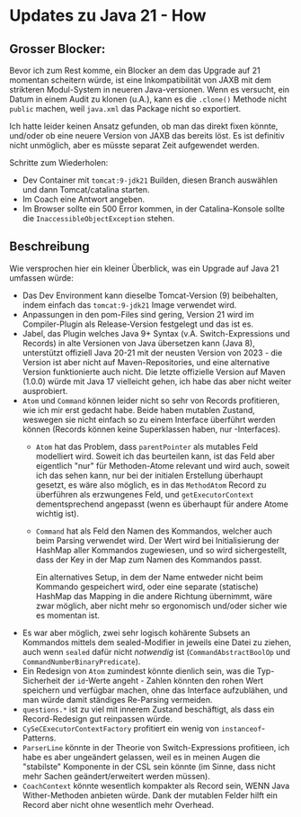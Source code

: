 # Updates zu Java 21 - How

## Grosser Blocker:

Bevor ich zum Rest komme, ein Blocker an dem das Upgrade auf 21 momentan scheitern
würde, ist eine Inkompatibilität von JAXB mit dem strikteren Modul-System in neueren
Java-versionen. Wenn es versucht, ein Datum in einem Audit zu klonen (u.A.), kann es
die `.clone()` Methode nicht `public` machen, weil `java.xml` das Package nicht so
exportiert.

Ich hatte leider keinen Ansatz gefunden, ob man das direkt fixen könnte, und/oder ob
eine neuere Version von JAXB das bereits löst. Es ist definitiv nicht unmöglich, aber
es müsste separat Zeit aufgewendet werden.

Schritte zum Wiederholen:

- Dev Container mit `tomcat:9-jdk21` Builden, diesen Branch auswählen und dann Tomcat/catalina starten.
- Im Coach eine Antwort angeben.
- Im Browser sollte ein 500 Error kommen, in der Catalina-Konsole sollte die
  `InaccessibleObjectException` stehen.

## Beschreibung

Wie versprochen hier ein kleiner Überblick, was ein Upgrade auf Java 21 umfassen würde:

- Das Dev Environment kann dieselbe Tomcat-Version (9) beibehalten, indem einfach das
 `tomcat:9-jdk21` Image verwendet wird.
- Anpassungen in den pom-Files sind gering, Version 21 wird im Compiler-Plugin als
  Release-Version festgelegt und das ist es.
- Jabel, das Plugin welches Java 9+ Syntax (v.A. Switch-Expressions und Records)
  in alte Versionen von Java übersetzen kann (Java 8), unterstützt offiziell Java 20-21
  mit der neusten Version von 2023 - die Version ist aber nicht auf Maven-Repositories,
  und eine alternative Version funktionierte auch nicht. Die letzte offizielle Version auf
  Maven (1.0.0) würde mit Java 17 vielleicht gehen, ich habe das aber nicht weiter ausprobiert.
- `Atom` und `Command` können leider nicht so sehr von Records profitieren, wie ich mir
  erst gedacht habe. Beide haben mutablen Zustand, weswegen sie nicht einfach so zu einem
  Interface überführt werden können (Records können keine Superklassen haben, nur -Interfaces).
  - `Atom`  hat das Problem, dass `parentPointer` als mutables Feld modelliert wird.
    Soweit ich das beurteilen kann, ist das Feld aber eigentlich "nur" für Methoden-Atome
    relevant und wird auch, soweit ich das sehen kann, nur bei der initialen Erstellung überhaupt gesetzt,
    es wäre also möglich, es in das `MethodAtom` Record zu überführen als erzwungenes Feld,
    und `getExecutorContext` dementsprechend angepasst (wenn es überhaupt für andere Atome wichtig ist).
  - `Command` hat als Feld den Namen des Kommandos, welcher auch beim Parsing verwendet wird.
    Der Wert wird bei Initialisierung der HashMap aller Kommandos zugewiesen, und so wird sichergestellt,
    dass der Key in der Map zum Namen des Kommandos passt.

    Ein alternatives Setup, in dem der Name entweder nicht beim Kommando gespeichert wird, oder
    eine separate (statische) HashMap das Mapping in die andere Richtung übernimmt, wäre zwar möglich,
    aber nicht mehr so ergonomisch und/oder sicher wie es momentan ist.
- Es war aber möglich, zwei sehr logisch kohärente Subsets an Kommandos mittels dem sealed-Modifier
  in jeweils eine Datei zu ziehen, auch wenn `sealed` dafür nicht *notwendig* ist (`CommandAbstractBoolOp`
  und `CommandNumberBinaryPredicate`).
- Ein Redesign von `Atom` zumindest könnte dienlich sein, was die Typ-Sicherheit der `id`-Werte angeht - Zahlen
  könnten den rohen Wert speichern und verfügbar machen, ohne das Interface aufzublähen, und man würde damit
  ständiges Re-Parsing vermeiden.
- `questions.*` ist zu viel mit innerem Zustand beschäftigt, als dass ein Record-Redesign gut reinpassen würde.
- `CySeCExecutorContextFactory` profitiert ein wenig von `instanceof`-Patterns.
- `ParserLine` könnte in der Theorie von Switch-Expressions profitieen, ich habe es aber ungeändert
  gelassen, weil es in meinen Augen die "stabilste" Komponente in der CSL sein könnte (im Sinne, dass
  nicht mehr Sachen geändert/erweitert werden müssen).
- `CoachContext` könnte wesentlich kompakter als Record sein, WENN Java Wither-Methoden anbieten würde.
  Dank der mutablen Felder hilft ein Record aber nicht ohne wesentlich mehr Overhead.
